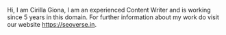 Hi, I am Cirilla Giona, I am an experienced Content Writer and is working since 5 years in this domain. 
For further information about my work do visit our website https://seoverse.in.

<!---
cirillaard21/cirillaard21 is a ✨ special ✨ repository because its `README.md` (this file) appears on your GitHub profile.
You can click the Preview link to take a look at your changes.
--->
